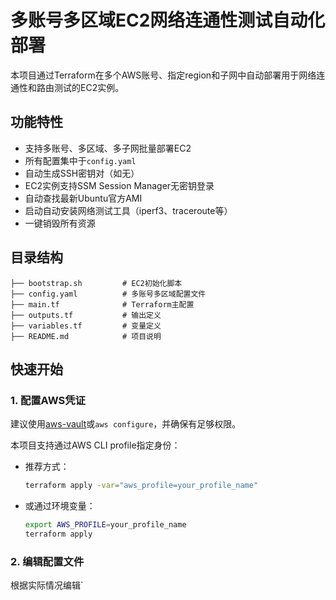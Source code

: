 # 多账号多区域EC2网络连通性测试自动化部署

本项目通过Terraform在多个AWS账号、指定region和子网中自动部署用于网络连通性和路由测试的EC2实例。

## 功能特性
- 支持多账号、多区域、多子网批量部署EC2
- 所有配置集中于`config.yaml`
- 自动生成SSH密钥对（如无）
- EC2实例支持SSM Session Manager无密钥登录
- 自动查找最新Ubuntu官方AMI
- 启动自动安装网络测试工具（iperf3、traceroute等）
- 一键销毁所有资源

## 目录结构
```
├── bootstrap.sh         # EC2初始化脚本
├── config.yaml          # 多账号多区域配置文件
├── main.tf              # Terraform主配置
├── outputs.tf           # 输出定义
├── variables.tf         # 变量定义
├── README.md            # 项目说明
```

## 快速开始
### 1. 配置AWS凭证
建议使用[aws-vault](https://github.com/99designs/aws-vault)或`aws configure`，并确保有足够权限。

本项目支持通过AWS CLI profile指定身份：
- 推荐方式：
  ```sh
  terraform apply -var="aws_profile=your_profile_name"
  ```
- 或通过环境变量：
  ```sh
  export AWS_PROFILE=your_profile_name
  terraform apply
  ```

### 2. 编辑配置文件
根据实际情况编辑`
